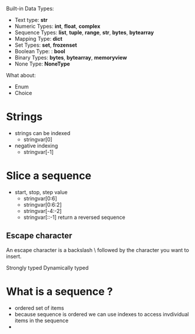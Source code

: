 
Built-in Data Types:

- Text type: **str**
- Numeric Types: **int**, **float**, **complex**
- Sequence Types:  **list**, **tuple**, **range**, **str**, **bytes**, **bytearray**
- Mapping Type:  **dict**
- Set Types: **set**, **frozenset**
- Boolean Type: : **bool**
- Binary Types: **bytes**, **bytearray**, **memoryview**
- None Type: **NoneType**

What about:

- Enum
- Choice

# Strings
- strings can be indexed
  - stringvar[0]
- negative indexing
  - stringvar[-1]

# Slice a sequence
- start, stop, step value
  - stringvar[0:6]
  - stringvar[0:6:2]
  - stringvar[-4:-2]
  - stringvar[::-1] return a reversed sequence


## Escape character

An escape character is a backslash \ followed by the character you want to insert.

Strongly typed
Dynamically typed

# What is a sequence ?
- ordered set of items
- because sequence is ordered we can use indexes to access invdividual items in the sequence
- 
